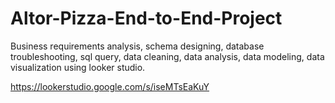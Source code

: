# Altor-Pizza-End-to-End-Project
Business requirements analysis, schema designing, database troubleshooting, sql query, data cleaning, data analysis, data modeling, data visualization using looker studio. 

https://lookerstudio.google.com/s/iseMTsEaKuY 
